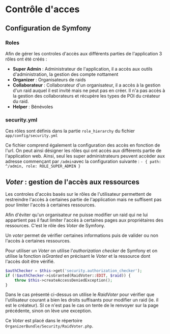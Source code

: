 # Contrôle d'acces

## Configuration de Symfony

### Roles

Afin de gérer les controles d'accès aux différents parties de l'application 3 rôles ont été créés :

- **Super Admin** : Administrateur de l'application, il a accès aux outils d'administration, la gestion des compte nottament
- **Organizer** : Organisateurs de raids
- **Collaborateur** : Collaborateur d'un organisateur, il a accès à la gestion d'un raid auquel il est invité mais ne peut pas en créer. Il n'a pas accès à la gestion des collaborateurs et récupère les types de POI du créateur du raid.
- **Helper** : Bénévoles

### security.yml

Ces rôles sont définis dans la partie `role_hierarchy` du fichier `app/config/security.yml`

Ce fichier comprend également la configuration des accès en fonction de l'url. On peut ainsi désigner les rôles qui ont accès aux différents partie de l'application web. Ainsi, seul les super administrateurs peuvent accèder aux adresse commençant par `/admin`avec la configuration suivante : `- { path: ^/admin, role: ROLE_SUPER_ADMIN }`



## *Voter* : gestion de l'accès aux ressources

Les controles d'accès basés sur le rôles de l'utilisateur permettent de restreindre l'accès à certaines partie de l'application mais ne suffisent pas pour limiter l'accès à certaines ressources.

Afin d'éviter qu'un  organisateur ne puisse modifier un raid qui ne lui appartient pas il faut limiter l'accès à certaines pages aux propriétaires des ressources. C'est le rôle des *Voter* de Symfony.

Un *voter* permet de vérifier certaines informations puis de valider ou non l'accès à certaines ressources. 

Pour utiliser un *Voter* on utilise l'*authorization checker* de Symfony et on utilise la fonction *isGranted* en précisant le *Voter* et la ressource dont l'accès doit être vérifié. 

```php
$authChecker = $this->get('security.authorization_checker');
if (!$authChecker->isGranted(RaidVoter::EDIT, $raid)) {
    throw $this->createAccessDeniedException();
}
```

Dans le cas présenté ci-dessus on utilise le *RaidVoter* pour vérifier que l'utilisateur courant a bien les droits suffisants pour modifier un raid (ie. il est le créateur). SI ce n'est pas le cas on tente de le renvoyer sur la page précédente, sinon on lève une exception.

Ce *Voter* est placé dans le répertoire `OrganizerBundle/Security/RaidVoter.php`.